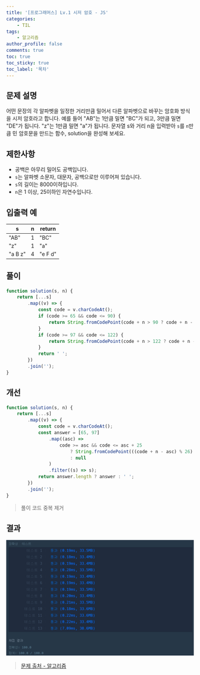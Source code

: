 ```yaml
---
title: '[프로그래머스] Lv.1 시저 암호 - JS'
categories:
    - TIL
tags:
    - 알고리즘
author_profile: false
comments: true
toc: true
toc_sticky: true
toc_label: '목차'
---
```


## 문제 설명

어떤 문장의 각 알파벳을 일정한 거리만큼 밀어서 다른 알파벳으로 바꾸는 암호화 방식을 시저 암호라고 합니다. 예를 들어 "AB"는 1만큼 밀면 "BC"가 되고, 3만큼 밀면 "DE"가 됩니다. "z"는 1만큼 밀면 "a"가 됩니다. 문자열 s와 거리 n을 입력받아 `s`를 `n`만큼 민 암호문을 만드는 함수, solution을 완성해 보세요.

## 제한사항

-   공백은 아무리 밀어도 공백입니다.
-   `s`는 알파벳 소문자, 대문자, 공백으로만 이루어져 있습니다.
-   `s`의 길이는 8000이하입니다.
-   `n`은 1 이상, 25이하인 자연수입니다.

## 입출력 예

| s       | n   | return  |
| ------- | --- | ------- |
| "AB"    | 1   | "BC"    |
| "z"     | 1   | "a"     |
| "a B z" | 4   | "e F d" |

## 풀이

```javascript
function solution(s, n) {
    return [...s]
        .map((v) => {
            const code = v.charCodeAt();
            if (code >= 65 && code <= 90) {
                return String.fromCodePoint(code + n > 90 ? code + n - 26 : code + n);
            }
            if (code >= 97 && code <= 122) {
                return String.fromCodePoint(code + n > 122 ? code + n - 26 : code + n);
            }
            return ' ';
        })
        .join('');
}
```

## 개선

```javascript
function solution(s, n) {
    return [...s]
        .map((v) => {
            const code = v.charCodeAt();
            const answer = [65, 97]
                .map((asc) =>
                    code >= asc && code <= asc + 25
                        ? String.fromCodePoint(((code + n - asc) % 26) + asc)
                        : null
                )
                .filter((s) => s);
            return answer.length ? answer : ' ';
        })
        .join('');
}
```

> 풀이 코드 중복 제거

## 결과

![result](/assets/images/2023/08/31/algorithm-40-result.png)

> [문제 출처 - 알고리즘](https://school.programmers.co.kr/learn/courses/30/lessons/12926)
